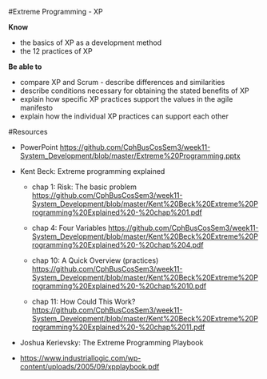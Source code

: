 #Extreme Programming - XP

**Know**
- the basics of XP as a development method
- the 12 practices of XP

**Be able to**
- compare XP and Scrum - describe differences and similarities
- describe conditions necessary for obtaining the stated benefits of XP
- explain how specific XP practices support the values in the agile manifesto
- explain how the individual XP practices can support each other

#Resources

* PowerPoint
https://github.com/CphBusCosSem3/week11-System_Development/blob/master/Extreme%20Programming.pptx 

* Kent Beck: Extreme programming explained
  * chap 1: Risk: The basic problem
  https://github.com/CphBusCosSem3/week11-System_Development/blob/master/Kent%20Beck%20Extreme%20Programming%20Explained%20-%20chap%201.pdf

  * chap 4: Four Variables
  https://github.com/CphBusCosSem3/week11-System_Development/blob/master/Kent%20Beck%20Extreme%20Programming%20Explained%20-%20chap%204.pdf

  * chap 10: A Quick Overview (practices)
  https://github.com/CphBusCosSem3/week11-System_Development/blob/master/Kent%20Beck%20Extreme%20Programming%20Explained%20-%20chap%2010.pdf

  * chap 11: How Could This Work?
  https://github.com/CphBusCosSem3/week11-System_Development/blob/master/Kent%20Beck%20Extreme%20Programming%20Explained%20-%20chap%2011.pdf

* Joshua Kerievsky: The Extreme Programming Playbook
* https://www.industriallogic.com/wp-content/uploads/2005/09/xpplaybook.pdf
